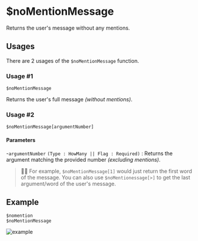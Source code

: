 # $noMentionMessage
Returns the user's message without any mentions.

## Usages
There are 2 usages of the `$noMentionMessage` function.

### Usage #1
```
$noMentionMessage
```
Returns the user's full message *(without mentions)*.

### Usage #2
```
$noMentionMessage[argumentNumber]
```

#### Parameters 

-`argumentNumber` `(Type : HowMany || Flag : Required)` : Returns the argument matching the provided number *(excluding mentions)*.

> 🧙‍♂️ For example, `$noMentionMessage[1]` would just return the first word of the message. You can also use `$noMentionessage[>]` to get the last argument/word of the user's message.

## Example
```
$nomention
$noMentionMessage
```

![example](https://user-images.githubusercontent.com/69215413/123551762-2182d300-d741-11eb-8d98-1d2e4619dfb0.png)
